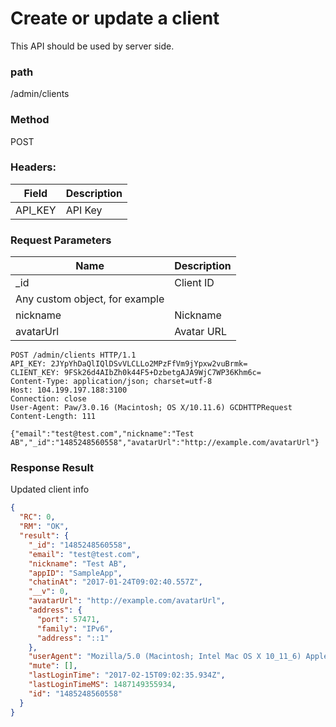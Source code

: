 # Create or update a client
This API should be used by server side.

### path
/admin/clients

### Method
POST

### Headers:

| Field         | Description  |
| ------------- | ------------ |
| API_KEY       | API    Key   |

### Request Parameters

| Name        | Description  |
| ----------- | ------------ |
| _id         | Client ID    |
| Any custom object, for example |
| nickname    | Nickname     |
| avatarUrl   | Avatar URL   |


```
POST /admin/clients HTTP/1.1
API_KEY: 2JYpYhDaQlIQlDSvVLCLLo2MPzFfVm9jYpxw2vuBrmk=
CLIENT_KEY: 9FSk26d4AIbZh0k44F5+DzbetgAJA9WjC7WP36Khm6c=
Content-Type: application/json; charset=utf-8
Host: 104.199.197.188:3100
Connection: close
User-Agent: Paw/3.0.16 (Macintosh; OS X/10.11.6) GCDHTTPRequest
Content-Length: 111

{"email":"test@test.com","nickname":"Test AB","_id":"1485248560558","avatarUrl":"http://example.com/avatarUrl"}

```

### Response Result
Updated client info

```json
{
  "RC": 0,
  "RM": "OK",
  "result": {
    "_id": "1485248560558",
    "email": "test@test.com",
    "nickname": "Test AB",
    "appID": "SampleApp",
    "chatinAt": "2017-01-24T09:02:40.557Z",
    "__v": 0,
    "avatarUrl": "http://example.com/avatarUrl",
    "address": {
      "port": 57471,
      "family": "IPv6",
      "address": "::1"
    },
    "userAgent": "Mozilla/5.0 (Macintosh; Intel Mac OS X 10_11_6) AppleWebKit/537.36 (KHTML, like Gecko) Chrome/56.0.2924.87 Safari/537.36",
    "mute": [],
    "lastLoginTime": "2017-02-15T09:02:35.934Z",
    "lastLoginTimeMS": 1487149355934,
    "id": "1485248560558"
  }
}
```